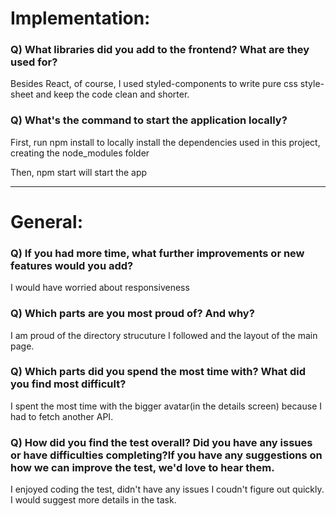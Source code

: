 # Implementation:

### Q) What libraries did you add to the frontend? What are they used for?

  Besides React, of course, I used styled-components to write pure css style-sheet and keep the code clean and shorter.

### Q) What's the command to start the application locally?
First, run npm install to locally install the dependencies used in this project, creating the node_modules folder 

Then, npm start will start the app

---

# General:

### Q) If you had more time, what further improvements or new features would you add?

I would have worried about responsiveness

### Q) Which parts are you most proud of? And why?

I am proud of the directory strucuture I followed and the layout of the main page.

### Q) Which parts did you spend the most time with? What did you find most difficult?

I spent the most time with the bigger avatar(in the details screen) because I had to fetch another API.

### Q) How did you find the test overall? Did you have any issues or have difficulties completing?If you have any suggestions on how we can improve the test, we'd love to hear them.
I enjoyed coding the test, didn't have any issues I coudn't figure out quickly. I would suggest more details in the task.